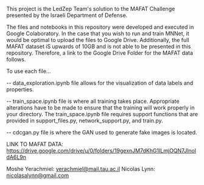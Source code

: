 This project is the LedZep Team's solution to the MAFAT Challenge presented by the Israeli Department of Defense. 

The files and notebooks in this repository were developed and executed in Google Colaboratory. In the case that you wish to run and train MNNet, it would be optimal to upload the files to Google Drive. Additionally, the full MAFAT dataset iS upwards of 10GB and is not able to be presented in this repository. Therefore, a link to the Google Drive Folder for the MAFAT data follows. 

To use each file...

-- data_exploration.ipynb file allows for the visualization of data labels and properties. 

-- train_space.ipynb file is where all training takes place. Appropriate alterations have to be made to ensure that the training will work properly in your directory. The train_space.ipynb file requires support functions that are provided in support_files.py, network_support.py, and train.py. 

-- cdcgan.py file is where the GAN used to generate fake images is located. 

LINK TO MAFAT DATA: https://drive.google.com/drive/u/0/folders/19gexnJM7dKhG1ILmjOQN7JlnoldA6L9n


Moshe Yerachmiel: yerachmiel@mail.tau.ac.il
Nicolas Lynn: nicolasalynn@gmail.com

